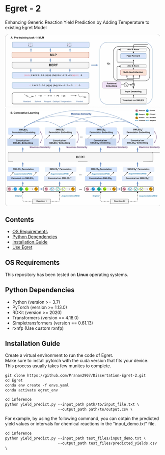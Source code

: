 # Egret - 2 
Enhancing Generic Reaction Yield Prediction by Adding Temperature to existing Egret Model

![Egret](./dataset/model_framework_MLM.jpg)
![Egret](./dataset/model_framework_.jpg)

## Contents
- [OS Requirements](#os-requirements)
- [Python Dependencies](#python-dependencies)
- [Installation Guide](#installation-guide)
- [Use Egret](#use-egret)

## OS Requirements
This repository has been tested on **Linux**  operating systems.

## Python Dependencies
* Python (version >= 3.7) 
* PyTorch (version >= 1.13.0) 
* RDKit (version >= 2020)
* Transformers (version == 4.18.0)
* Simpletransformers (version == 0.61.13)
* rxnfp (Use custom rxnfp)

## Installation Guide
Create a virtual environment to run the code of Egret.<br>
Make sure to install pytorch with the cuda version that fits your device.<br>
This process usually takes few munites to complete.<br>
```
git clone https://github.com/Pranav2907/Dissertation-Egret-2.git
cd Egret
conda env create -f envs.yaml
conda activate egret_env
```
```
cd inference
python yield_predict.py --input_path path/to/input_file.txt \
                        --output_path path/to/output.csv \
```
For example, by using the following command, you can obtain the predicted yield values or intervals for chemical reactions in the "input_demo.txt" file.<br>
```
cd inference
python yield_predict.py --input_path test_files/input_demo.txt \
                        --output_path test_files/predicted_yields.csv \
```
